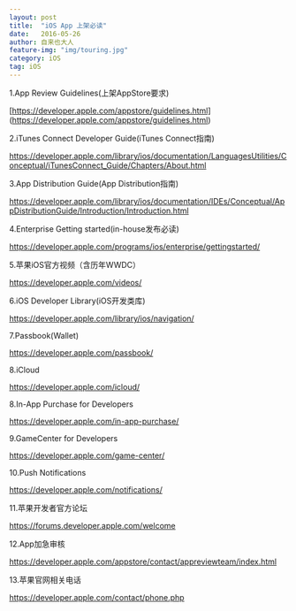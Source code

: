 ```yaml
---
layout: post
title:  "iOS App 上架必读"
date:   2016-05-26
author: 自来也大人
feature-img: "img/touring.jpg"
category: iOS
tag: iOS
---
```


1.App Review Guidelines(上架AppStore要求)

[https://developer.apple.com/appstore/guidelines.html] (https://developer.apple.com/appstore/guidelines.html)


2.iTunes Connect Developer Guide(iTunes Connect指南)

https://developer.apple.com/library/ios/documentation/LanguagesUtilities/Conceptual/iTunesConnect_Guide/Chapters/About.html

3.App Distribution Guide(App Distribution指南)

https://developer.apple.com/library/ios/documentation/IDEs/Conceptual/AppDistributionGuide/Introduction/Introduction.html

4.Enterprise Getting started(in-house发布必读)

https://developer.apple.com/programs/ios/enterprise/gettingstarted/

5.苹果iOS官方视频（含历年WWDC）

https://developer.apple.com/videos/

6.iOS Developer Library(iOS开发类库)

https://developer.apple.com/library/ios/navigation/

7.Passbook(Wallet)

https://developer.apple.com/passbook/

8.iCloud

https://developer.apple.com/icloud/

8.In-App Purchase for Developers

https://developer.apple.com/in-app-purchase/

9.GameCenter for Developers

https://developer.apple.com/game-center/

10.Push Notifications

https://developer.apple.com/notifications/

11.苹果开发者官方论坛

https://forums.developer.apple.com/welcome

12.App加急审核

https://developer.apple.com/appstore/contact/appreviewteam/index.html

13.苹果官网相关电话

https://developer.apple.com/contact/phone.php













